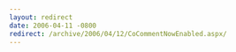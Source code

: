 ```yaml
---
layout: redirect
date: 2006-04-11 -0800
redirect: /archive/2006/04/12/CoCommentNowEnabled.aspx/
---
```

